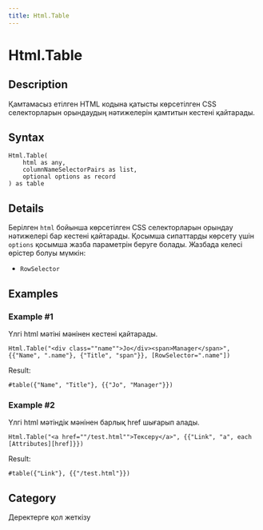 ```yaml
---
title: Html.Table
---
```


# Html.Table


## Description

Қамтамасыз етілген HTML кодына қатысты көрсетілген CSS селекторларын орындаудың нәтижелерін қамтитын кестені қайтарады.


## Syntax

```powerquery
Html.Table(
    html as any,
    columnNameSelectorPairs as list,
    optional options as record
) as table
```


## Details

Берілген <code>html</code> бойынша көрсетілген CSS селекторларын орындау нәтижелері бар кестені қайтарады. Қосымша сипаттарды көрсету үшін <code>options</code> қосымша жазба параметрін беруге болады. Жазбада келесі өрістер болуы мүмкін:    <ul><li><code>RowSelector</code></li></ul>    


## Examples

### Example #1 
Үлгі html мәтіні мәнінен кестені қайтарады.
```powerquery
Html.Table("<div class=""name"">Jo</div><span>Manager</span>", {{"Name", ".name"}, {"Title", "span"}}, [RowSelector=".name"])
```

Result: 
```powerquery
#table({"Name", "Title"}, {{"Jo", "Manager"}})
```


### Example #2 
Үлгі html мәтіндік мәнінен барлық href шығарып алады.
```powerquery
Html.Table("<a href=""/test.html"">Тексеру</a>", {{"Link", "a", each [Attributes][href]}})
```

Result: 
```powerquery
#table({"Link"}, {{"/test.html"}})
```




## Category
Деректерге қол жеткізу
